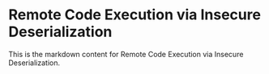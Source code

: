# Remote Code Execution via Insecure Deserialization

This is the markdown content for Remote Code Execution via Insecure Deserialization.
